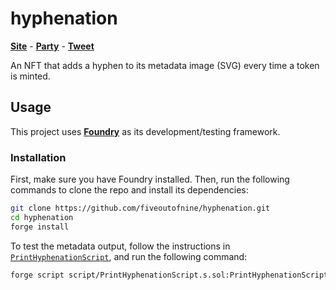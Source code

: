 # hyphenation

[**Site**](https://partyvs.party/) - [**Party**](https://www.party.app/party/0x1c409297dd82167B6be3e79D4bF0B6f7a6ff0dB4) - [**Tweet**](https://twitter.com/prtyDAO/status/1674447750182719489)

An NFT that adds a hyphen to its metadata image (SVG) every time a token is minted.

## Usage

This project uses [**Foundry**](https://github.com/foundry-rs/foundry) as its development/testing framework.

### Installation

First, make sure you have Foundry installed. Then, run the following commands to clone the repo and install its dependencies:

```sh
git clone https://github.com/fiveoutofnine/hyphenation.git
cd hyphenation
forge install
```

To test the metadata output, follow the instructions in [`PrintHyphenationScript`](https://github.com/fiveoutofnine/hyphenation/blob/main/script/PrintHyphenationScript.s.sol), and run the following command:

```sh
forge script script/PrintHyphenationScript.s.sol:PrintHyphenationScript -vvv
```
